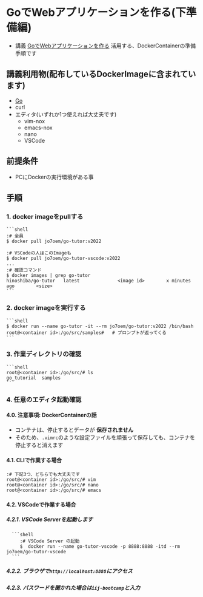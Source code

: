 GoでWebアプリケーションを作る(下準備編)
===

* 講義 [GoでWebアプリケーションを作る](../../) 活用する、DockerContainerの準備手順です

## 講義利用物(配布しているDockerImageに含まれています)
* [Go](https://golang.org/)
* curl
* エディタ(いずれか1つ使えれば大丈夫です)
	* vim-nox
	* emacs-nox
	* nano
    * VSCode

## 前提条件
* PCにDockerの実行環境がある事

## 手順
### 1. docker imageをpullする
	```shell
	:# 全員
	$ docker pull jo7oem/go-tutor:v2022
 
	:# VSCodeの人はこのImageも
	$ docker pull jo7oem/go-tutor-vscode:v2022
	...
	:# 確認コマンド
	$ docker images | grep go-tutor
	hinoshiba/go-tutor   latest              <image id>        x minutes ago        <size>
	```
### 2. docker imageを実行する
	```shell
	$ docker run --name go-tutor -it --rm jo7oem/go-tutor:v2022 /bin/bash
	root@<container id>:/go/src/samples#   # プロンプトが返ってくる
	```
### 3. 作業ディレクトリの確認
    ```shell
    root@<container id>:/go/src/# ls
    go_tutorial  samples
    ```
   
### 4. 任意のエディタ起動確認
#### 4.0. 注意事項: DockerContainerの話
   
   * コンテナは、停止するとデータが **保存されません**
   * そのため、`.vimrc`のような設定ファイルを頑張って保存しても、コンテナを停止すると消えます

#### 4.1. CLIで作業する場合
   ```shell
   :# 下記3つ、どちらでも大丈夫です
   root@<container id>:/go/src/# vim
   root@<container id>:/go/src/# nano
   root@<container id>:/go/src/# emacs
   ```
      
#### 4.2. VSCodeで作業する場合
##### 4.2.1. VSCode Serverを起動します
      ```shell
         :# VSCode Server の起動
         $  docker run --name go-tutor-vscode -p 8888:8888 -itd --rm jo7oem/go-tutor-vscode
      ```
   
##### 4.2.2. ブラウザで`http://localhost:8888`にアクセス
##### 4.2.3. パスワードを聞かれた場合は`iij-bootcamp`と入力
